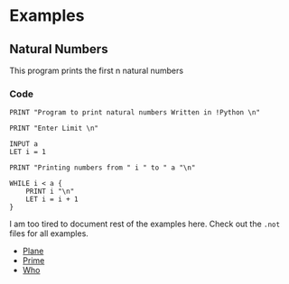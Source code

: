 # Examples

## Natural Numbers

This program prints the first n natural numbers

### Code

```
PRINT "Program to print natural numbers Written in !Python \n"

PRINT "Enter Limit \n"

INPUT a
LET i = 1

PRINT "Printing numbers from " i " to " a "\n"

WHILE i < a {
    PRINT i "\n"
    LET i = i + 1
}
```

I am too tired to document rest of the examples here. Check out the `.not` files for all examples.

- [Plane](./plane.not)
- [Prime](./prime.not)
- [Who](./who.not)

